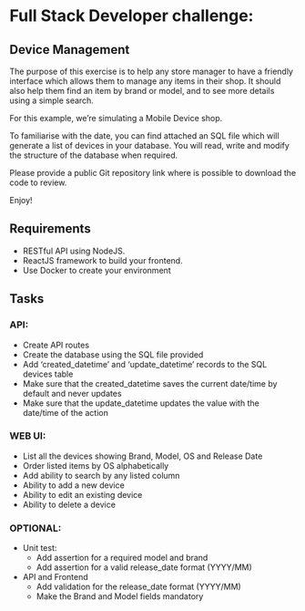 # Full Stack Developer challenge:
## Device Management

The purpose of this exercise is to help any store manager to have a friendly interface which allows them to manage any items in their shop.
It should also help them find an item by brand or model, and to see more details using a simple search.

For this example, we’re simulating a Mobile Device shop.

To familiarise with the date, you can find attached an SQL file which will generate a list of devices in your database. You will read, write and modify the structure of the database when required.

Please provide a public Git repository link where is possible to download the code to review.

Enjoy! 

## Requirements
- RESTful API using NodeJS.
- ReactJS framework to build your frontend.
- Use Docker to create your environment

## Tasks

### API:
- Create API routes
- Create the database using the SQL file provided
- Add ‘created_datetime’ and ‘update_datetime’ records to the SQL devices table 
- Make sure that the created_datetime saves the current date/time by default and never updates
- Make sure that the update_datetime updates the value with the date/time of the action

### WEB UI:
- List all the devices showing Brand, Model, OS and Release Date 
- Order listed items by OS alphabetically
- Add ability to search by any listed column
- Ability to add a new device 
- Ability to edit an existing device
- Ability to delete a device

### OPTIONAL:
- Unit test: 
    - Add assertion for a required model and brand
    - Add assertion for a valid release_date format (YYYY/MM)
- API and Frontend
    - Add validation for the release_date format (YYYY/MM)
    - Make the Brand and Model fields mandatory




